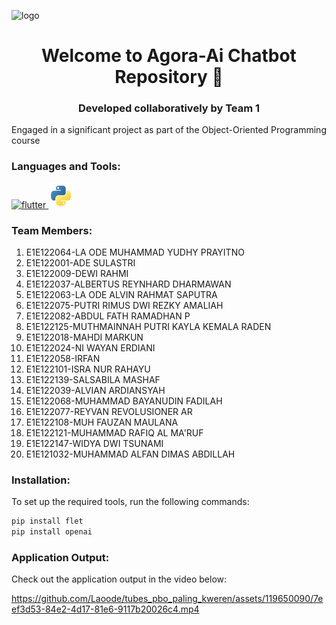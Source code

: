 ![logo](https://github.com/Laoode/tubes_pbo_paling_kweren/blob/main/Banner.png)

<h1 align="center">Welcome to Agora-Ai Chatbot Repository 👋</h1>
<h3 align="center">Developed collaboratively by Team 1</h3>

<p align="left">Engaged in a significant project as part of the Object-Oriented Programming course</p>

<h3 align="left">Languages and Tools:</h3>
<p align="left"> 
  <a href="https://flutter.dev" target="_blank" rel="noreferrer"> 
    <img src="https://www.vectorlogo.zone/logos/flutterio/flutterio-icon.svg" alt="flutter" width="40" height="40"/> 
  </a> 
  <a href="https://www.python.org" target="_blank" rel="noreferrer"> 
    <img src="https://raw.githubusercontent.com/devicons/devicon/master/icons/python/python-original.svg" alt="python" width="40" height="40"/> 
  </a> 
</p>

<h3 align="left">Team Members:</h3>
<ol>
  <li>E1E122064-LA ODE MUHAMMAD YUDHY PRAYITNO</li>
  <li>E1E122001-ADE SULASTRI</li>
  <li>E1E122009-DEWI RAHMI</li>
  <li>E1E122037-ALBERTUS REYNHARD DHARMAWAN</li>
  <li>E1E122063-LA ODE ALVIN RAHMAT SAPUTRA</li>
  <li>E1E122075-PUTRI RIMUS DWI REZKY AMALIAH</li>
  <li>E1E122082-ABDUL FATH RAMADHAN P</li>
  <li>E1E122125-MUTHMAINNAH PUTRI KAYLA KEMALA RADEN </li>
  <li>E1E122018-MAHDI MARKUN</li>
  <li>E1E122024-NI WAYAN ERDIANI</li>
  <li>E1E122058-IRFAN</li>
  <li>E1E122101-ISRA NUR RAHAYU </li>
  <li>E1E122139-SALSABILA MASHAF</li>
  <li>E1E122039-ALVIAN ARDIANSYAH</li>
  <li>E1E122068-MUHAMMAD BAYANUDIN FADILAH</li>
  <li>E1E122077-REYVAN REVOLUSIONER AR</li>
  <li>E1E122108-MUH FAUZAN MAULANA</li>
  <li>E1E122121-MUHAMMAD RAFIQ AL MA'RUF</li>
  <li>E1E122147-WIDYA DWI TSUNAMI</li>
  <li>E1E121032-MUHAMMAD ALFAN DIMAS ABDILLAH</li>
</ol>

<h3 align="left">Installation:</h3>
<p align="left">To set up the required tools, run the following commands:</p>

```bash
pip install flet
pip install openai
```

<h3 align="left">Application Output:</h3>
<p align="left">Check out the application output in the video below:</p>

https://github.com/Laoode/tubes_pbo_paling_kweren/assets/119650090/7eef3d53-84e2-4d17-81e6-9117b20026c4.mp4









